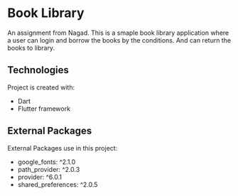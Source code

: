 # Book Library

An assignment from Nagad. This is a smaple book library application where a user can login and borrow the books by the conditions. And can return the books to library.

## Technologies
Project is created with:
* Dart
* Flutter framework

## External Packages
External Packages use in this project:
* google_fonts: ^2.1.0
* path_provider: ^2.0.3
* provider: ^6.0.1
* shared_preferences: ^2.0.5





